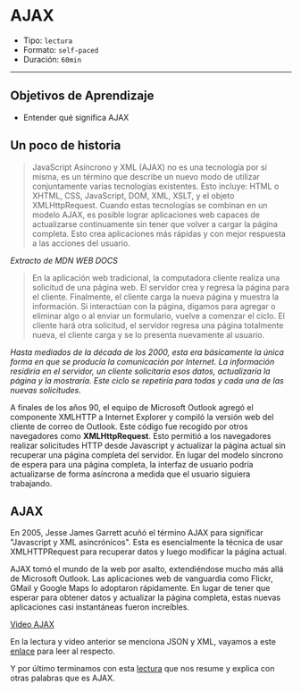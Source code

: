 # AJAX

- Tipo: `lectura`
- Formato: `self-paced`
- Duración: `60min`

***

## Objetivos de Aprendizaje

- Entender qué significa AJAX

## Un poco de historia

> JavaScript Asíncrono y XML (AJAX) no es una tecnología por sí misma,
> es un término que describe un nuevo modo de utilizar conjuntamente varias
> tecnologías existentes. Esto incluye: HTML o XHTML, CSS, JavaScript, DOM,
> XML, XSLT, y el objeto XMLHttpRequest. Cuando estas tecnologías se combinan
> en un modelo AJAX, es posible lograr aplicaciones web capaces de actualizarse
> continuamente sin tener que volver a cargar la página completa. Esto crea
> aplicaciones más rápidas y con mejor respuesta a las acciones del usuario.

_Extracto de MDN WEB DOCS_

>En la aplicación web tradicional, la computadora cliente realiza una solicitud
>de una página web. El servidor crea y regresa la página para el cliente.
>Finalmente, el cliente carga la nueva página y muestra la información.
>Si interactúan con la página, digamos para agregar o eliminar algo o al enviar
>un formulario, vuelve a comenzar el ciclo. El cliente hará otra solicitud,
>el servidor regresa una página totalmente nueva, el cliente carga y se
>lo presenta nuevamente al usuario.

_Hasta mediados de la década de los 2000, esta era básicamente la única forma
en que se producía la comunicación por Internet. La información residiría en
el servidor, un cliente solicitaría esos datos, actualizaría la página y
la mostraría. Este ciclo se repetiría para todas y cada una de las
nuevas solicitudes._

A finales de los años 90, el equipo de Microsoft Outlook agregó el componente
XMLHTTP a Internet Explorer y compiló la versión web del cliente de correo de
Outlook. Este código fue recogido por otros navegadores como
**XMLHttpRequest**. Esto permitió a los navegadores realizar solicitudes HTTP
desde Javascript y actualizar la página actual sin recuperar una página
completa del servidor. En lugar del modelo síncrono de espera para una página
completa, la interfaz de usuario podría actualizarse de forma asíncrona a
medida que el usuario siguiera trabajando.

## AJAX

En 2005, Jesse James Garrett acuñó el término AJAX para significar
"Javascript y XML asincrónicos". Esta es esencialmente la técnica de usar
XMLHTTPRequest para recuperar datos y luego modificar la página actual.

AJAX tomó el mundo de la web por asalto, extendiéndose mucho más allá de
Microsoft Outlook. Las aplicaciones web de vanguardia como Flickr, GMail y
Google Maps lo adoptaron rápidamente. En lugar de tener que esperar para
obtener datos y actualizar la página completa, estas nuevas aplicaciones
casi instantáneas fueron increíbles.

[Video AJAX](https://www.youtube.com/watch?v=_ybgWmSCAu8)

En la lectura y vídeo anterior se menciona JSON y XML, vayamos a este [enlace](https://medium.com/laboratoria-how-to/como-enviar-y-recibir-información-en-internet-json-y-xml-456d5109e885)
para leer al respecto.

Y por último terminamos con esta [lectura](https://medium.com/laboratoria-how-to/entendiendo-como-funciona-el-internet-parte-ajax-c993f9802e72)
que nos resume y explica con otras palabras que es AJAX.

